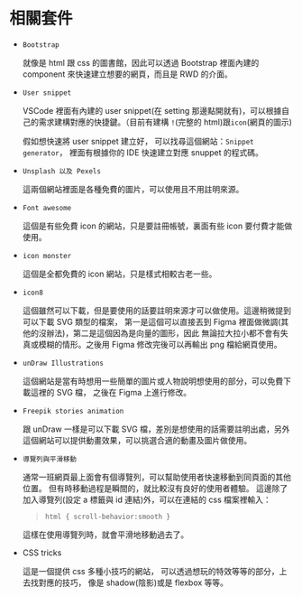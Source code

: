 # 相關套件

- `Bootstrap`

  就像是 html 跟 css 的圖書館，因此可以透過 Bootstrap 裡面內建的 component 來快速建立想要的網頁，而且是 RWD 的介面。

- `User snippet`

  VSCode 裡面有內建的 user snippet(在 setting 那邊點開就有)，可以根據自己的需求建構對應的快捷鍵。（目前有建構 `!`(完整的 html)跟`icon`(網頁的圖示)

  假如想快速將 user snippet 建立好，
  可以找尋這個網站：`Snippet generator`，
  裡面有根據你的 IDE 快速建立對應 snuppet 的程式碼。

- `Unsplash 以及 Pexels`

  這兩個網站裡面是各種免費的圖片，可以使用且不用註明來源。

- `Font awesome`

  這個是有些免費 icon 的網站，只是要註冊帳號，裏面有些 icon 要付費才能做使用。

- `icon monster`

  這個是全都免費的 icon 網站，只是樣式相較古老一些。

- `icon8`

  這個雖然可以下載，但是要使用的話要註明來源才可以做使用。這邊稍微提到可以下載 SVG 類型的檔案，
  第一是這個可以直接丟到 Figma 裡面做微調(其他的沒辦法)，第二是這個因為是向量的圖形，因此
  無論拉大拉小都不會有失真或模糊的情形。之後用 Figma 修改完後可以再輸出 png 檔給網頁使用。

- `unDraw Illustrations`

  這個網站是當有時想用一些簡單的圖片或人物說明想使用的部分，可以免費下載這裡的 SVG 檔，
  之後在 Figma 上進行修改。

- `Freepik stories animation`

  跟 unDraw 一樣是可以下載 SVG 檔，差別是想使用的話需要註明出處，另外這個網站可以提供動畫效果，可以挑選合適的動畫及圖片做使用。

- `導覽列與平滑移動`

  通常一班網頁最上面會有個導覽列，可以幫助使用者快速移動到同頁面的其他位置。
  但有時移動過程是瞬間的，就比較沒有良好的使用者體驗。
  這邊除了加入導覽列(設定 a 標籤與 id 連結)外，可以在連結的 css 檔案裡輸入：

  > `html { scroll-behavior:smooth }`

  這樣在使用導覽列時，就會平滑地移動過去了。

- CSS tricks

  這是一個提供 css 多種小技巧的網站，
  可以透過想玩的特效等等的部分，上去找對應的技巧，
  像是 shadow(陰影)或是 flexbox 等等。
